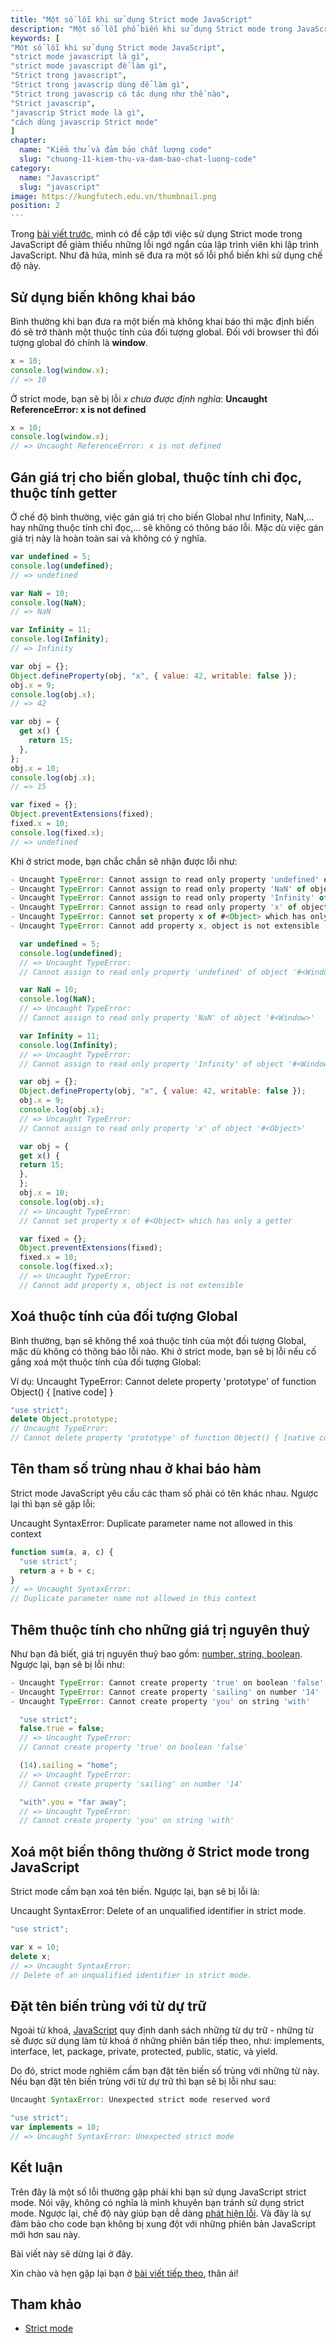 ```yaml
---
title: "Một số lỗi khi sử dụng Strict mode JavaScript"
description: "Một số lỗi phổ biến khi sử dụng Strict mode trong JavaScript để giảm thiểu những sai sót ngớ ngẩn của lập trình viên khi lập trình JavaScript."
keywords: [
"Một số lỗi khi sử dụng Strict mode JavaScript",
"strict mode javascript là gì",
"strict mode javascript để làm gì",
"Strict trong javascript",
"Strict trong javascrip dùng để làm gì",
"Strict trong javascrip có tác dụng như thế nào",
"Strict javascrip",
"javascrip Strict mode là gì",
"cách dùng javascrip Strict mode"
]
chapter:
  name: "Kiểm thử và đảm bảo chất lượng code"
  slug: "chuong-11-kiem-thu-va-dam-bao-chat-luong-code"
category:
  name: "Javascript"
  slug: "javascript"
image: https://kungfutech.edu.vn/thumbnail.png
position: 2
---
```


Trong [bài viết trước](/bai-viet/javascript/debug-javascript-de-hay-kho), mình có đề cập tới việc sử dụng Strict mode trong JavaScript để giảm thiểu những lỗi ngớ ngẩn của lập trình viên khi lập trình JavaScript. Như đã hứa, mình sẽ đưa ra một số lỗi phổ biến khi sử dụng chế độ này.

## Sử dụng biến không khai báo

Bình thường khi bạn đưa ra một biến mà không khai báo thì mặc định biến đó sẽ trở thành một thuộc tính của đối tượng global. Đối với browser thì đối tượng global đó chính là **window**.

```js
x = 10;
console.log(window.x);
// => 10
```

Ở strict mode, bạn sẽ bị lỗi _x chưa được định nghĩa_: **Uncaught ReferenceError: x is not defined**

```js
x = 10;
console.log(window.x);
// => Uncaught ReferenceError: x is not defined
```

## Gán giá trị cho biến global, thuộc tính chỉ đọc, thuộc tính getter

Ở chế độ bình thường, việc gán giá trị cho biến Global như Infinity, NaN,... hay những thuộc tính chỉ đọc,... sẽ không có thông báo lỗi. Mặc dù việc gán giá trị này là hoàn toàn sai và không có ý nghĩa.

```js
var undefined = 5;
console.log(undefined);
// => undefined

var NaN = 10;
console.log(NaN);
// => NaN

var Infinity = 11;
console.log(Infinity);
// => Infinity

var obj = {};
Object.defineProperty(obj, "x", { value: 42, writable: false });
obj.x = 9;
console.log(obj.x);
// => 42

var obj = {
  get x() {
    return 15;
  },
};
obj.x = 10;
console.log(obj.x);
// => 15

var fixed = {};
Object.preventExtensions(fixed);
fixed.x = 10;
console.log(fixed.x);
// => undefined
```

Khi ở strict mode, bạn chắc chắn sẽ nhận được lỗi như:

```js
- Uncaught TypeError: Cannot assign to read only property 'undefined' of object '#<Window>'
- Uncaught TypeError: Cannot assign to read only property 'NaN' of object '#<Window>'
- Uncaught TypeError: Cannot assign to read only property 'Infinity' of object '#<Window>'
- Uncaught TypeError: Cannot assign to read only property 'x' of object '#<Object>'
- Uncaught TypeError: Cannot set property x of #<Object> which has only a getter
- Uncaught TypeError: Cannot add property x, object is not extensible

  var undefined = 5;
  console.log(undefined);
  // => Uncaught TypeError:
  // Cannot assign to read only property 'undefined' of object '#<Window>'

  var NaN = 10;
  console.log(NaN);
  // => Uncaught TypeError:
  // Cannot assign to read only property 'NaN' of object '#<Window>'

  var Infinity = 11;
  console.log(Infinity);
  // => Uncaught TypeError:
  // Cannot assign to read only property 'Infinity' of object '#<Window>'

  var obj = {};
  Object.defineProperty(obj, "x", { value: 42, writable: false });
  obj.x = 9;
  console.log(obj.x);
  // => Uncaught TypeError:
  // Cannot assign to read only property 'x' of object '#<Object>'

  var obj = {
  get x() {
  return 15;
  },
  };
  obj.x = 10;
  console.log(obj.x);
  // => Uncaught TypeError:
  // Cannot set property x of #<Object> which has only a getter

  var fixed = {};
  Object.preventExtensions(fixed);
  fixed.x = 10;
  console.log(fixed.x);
  // => Uncaught TypeError:
  // Cannot add property x, object is not extensible
```

## Xoá thuộc tính của đối tượng Global

Bình thường, bạn sẽ không thể xoá thuộc tính của một đối tượng Global, mặc dù không có thông báo lỗi nào. Khi ở strict mode, bạn sẽ bị lỗi nếu cố gắng xoá một thuộc tính của đối tượng Global:

Ví dụ: Uncaught TypeError: Cannot delete property 'prototype' of function Object() { \[native code\] }

```js
"use strict";
delete Object.prototype;
// Uncaught TypeError:
// Cannot delete property 'prototype' of function Object() { [native code] }
```

## Tên tham số trùng nhau ở khai báo hàm

Strict mode JavaScript yêu cầu các tham số phải có tên khác nhau. Ngược lại thì bạn sẽ gặp lỗi:

Uncaught SyntaxError: Duplicate parameter name not allowed in this context

```js
function sum(a, a, c) {
  "use strict";
  return a + b + c;
}
// => Uncaught SyntaxError:
// Duplicate parameter name not allowed in this context
```

## Thêm thuộc tính cho những giá trị nguyên thuỷ

Như bạn đã biết, giá trị nguyên thuỷ bao gồm: [number, string, boolean](/bai-viet/javascript/cac-kieu-du-lieu-trong-javascript). Ngược lại, bạn sẽ bị lỗi như:

```js
- Uncaught TypeError: Cannot create property 'true' on boolean 'false'
- Uncaught TypeError: Cannot create property 'sailing' on number '14'
- Uncaught TypeError: Cannot create property 'you' on string 'with'

  "use strict";
  false.true = false;
  // => Uncaught TypeError:
  // Cannot create property 'true' on boolean 'false'

  (14).sailing = "home";
  // => Uncaught TypeError:
  // Cannot create property 'sailing' on number '14'

  "with".you = "far away";
  // => Uncaught TypeError:
  // Cannot create property 'you' on string 'with'
```

## Xoá một biến thông thường ở Strict mode trong JavaScript

Strict mode cấm bạn xoá tên biến. Ngược lại, bạn sẽ bị lỗi là:

Uncaught SyntaxError: Delete of an unqualified identifier in strict mode.

```js
"use strict";

var x = 10;
delete x;
// => Uncaught SyntaxError:
// Delete of an unqualified identifier in strict mode.
```

## Đặt tên biến trùng với từ dự trữ

Ngoài từ khoá, [JavaScript](/bai-viet/javascript/gioi-thieu-javascript) quy định danh sách những từ dự trữ - những từ sẽ được sử dụng làm từ khoá ở những phiên bản tiếp theo, như: implements, interface, let, package, private, protected, public, static, và yield.

Do đó, strict mode nghiêm cấm bạn đặt tên biến số trùng với những từ này. Nếu bạn đặt tên biến trùng với từ dự trữ thì bạn sẽ bị lỗi như sau:

```js
Uncaught SyntaxError: Unexpected strict mode reserved word

"use strict";
var implements = 10;
// => Uncaught SyntaxError: Unexpected strict mode
```

## Kết luận

Trên đây là một số lỗi thường gặp phải khi bạn sử dụng JavaScript strict mode. Nói vậy, không có nghĩa là mình khuyên bạn tránh sử dụng strict mode. Ngược lại, chế độ này giúp bạn dễ dàng [phát hiện lỗi](/bai-viet/javascript/debug-javascript-de-hay-kho). Và đây là sự đảm bảo cho code bạn không bị xung đột với những phiên bản JavaScript mới hơn sau này.

Bài viết này sẽ dừng lại ở đây.

Xin chào và hẹn gặp lại bạn ở [bài viết tiếp theo](/bai-viet/javascript/tim-hieu-regex-javascript), thân ái!

## Tham khảo

- [Strict mode](https://developer.mozilla.org/en-US/docs/Web/JavaScript/Reference/Strict_mode)
